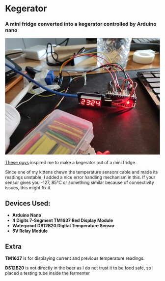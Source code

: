 # Kegerator
### A mini fridge converted into a kegerator controlled by Arduino nano

![My solderless setups picture](solderless_setup.jpeg)

[These guys](https://www.youtube.com/watch?v=dwCPdNMmdhk) inspired me to make a kegerator out of a mini fridge.

Since one of my kittens chewn the temperature sensors cable and made its readings unstable, I added a nice error handling mechanism in this. 
If your sensor gives you -127, 85°C or something similar because of connectivity issues, this might fix it.

## Devices Used:

- **Arduino Nano**
- **4 Digits 7-Segment TM1637 Red Display Module** 
- **Waterproof DS12B20 Digital Temperature Sensor** 
- **5V Relay Module**

## Extra
**TM1637** is for displaying current and previous temperature readings.

**DS12B20** is not directly in the beer as I do not trust it to be food safe, so I placed a testing tube inside the fermenter
